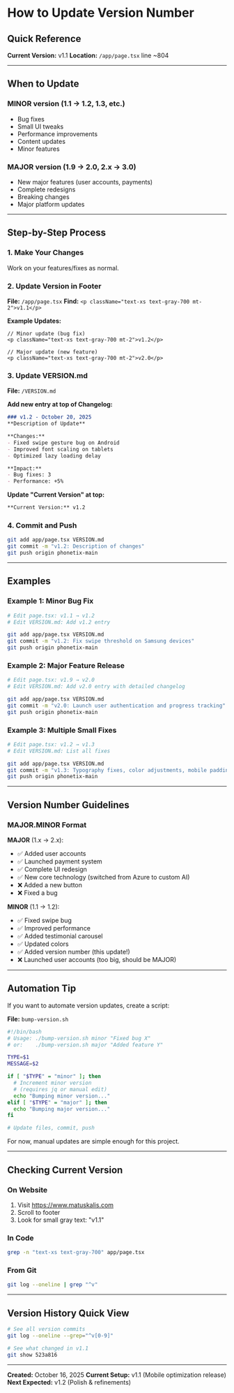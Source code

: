 # How to Update Version Number

## Quick Reference

**Current Version:** v1.1
**Location:** `/app/page.tsx` line ~804

---

## When to Update

### MINOR version (1.1 → 1.2, 1.3, etc.)
- Bug fixes
- Small UI tweaks
- Performance improvements
- Content updates
- Minor features

### MAJOR version (1.9 → 2.0, 2.x → 3.0)
- New major features (user accounts, payments)
- Complete redesigns
- Breaking changes
- Major platform updates

---

## Step-by-Step Process

### 1. Make Your Changes
Work on your features/fixes as normal.

### 2. Update Version in Footer
**File:** `/app/page.tsx`
**Find:** `<p className="text-xs text-gray-700 mt-2">v1.1</p>`

**Example Updates:**
```tsx
// Minor update (bug fix)
<p className="text-xs text-gray-700 mt-2">v1.2</p>

// Major update (new feature)
<p className="text-xs text-gray-700 mt-2">v2.0</p>
```

### 3. Update VERSION.md
**File:** `/VERSION.md`

**Add new entry at top of Changelog:**
```markdown
### v1.2 - October 20, 2025
**Description of Update**

**Changes:**
- Fixed swipe gesture bug on Android
- Improved font scaling on tablets
- Optimized lazy loading delay

**Impact:**
- Bug fixes: 3
- Performance: +5%
```

**Update "Current Version" at top:**
```markdown
**Current Version:** v1.2
```

### 4. Commit and Push
```bash
git add app/page.tsx VERSION.md
git commit -m "v1.2: Description of changes"
git push origin phonetix-main
```

---

## Examples

### Example 1: Minor Bug Fix
```bash
# Edit page.tsx: v1.1 → v1.2
# Edit VERSION.md: Add v1.2 entry

git add app/page.tsx VERSION.md
git commit -m "v1.2: Fix swipe threshold on Samsung devices"
git push origin phonetix-main
```

### Example 2: Major Feature Release
```bash
# Edit page.tsx: v1.9 → v2.0
# Edit VERSION.md: Add v2.0 entry with detailed changelog

git add app/page.tsx VERSION.md
git commit -m "v2.0: Launch user authentication and progress tracking"
git push origin phonetix-main
```

### Example 3: Multiple Small Fixes
```bash
# Edit page.tsx: v1.2 → v1.3
# Edit VERSION.md: List all fixes

git add app/page.tsx VERSION.md
git commit -m "v1.3: Typography fixes, color adjustments, mobile padding"
git push origin phonetix-main
```

---

## Version Number Guidelines

### MAJOR.MINOR Format

**MAJOR** (1.x → 2.x):
- ✅ Added user accounts
- ✅ Launched payment system
- ✅ Complete UI redesign
- ✅ New core technology (switched from Azure to custom AI)
- ❌ Added a new button
- ❌ Fixed a bug

**MINOR** (1.1 → 1.2):
- ✅ Fixed swipe bug
- ✅ Improved performance
- ✅ Added testimonial carousel
- ✅ Updated colors
- ✅ Added version number (this update!)
- ❌ Launched user accounts (too big, should be MAJOR)

---

## Automation Tip

If you want to automate version updates, create a script:

**File:** `bump-version.sh`
```bash
#!/bin/bash
# Usage: ./bump-version.sh minor "Fixed bug X"
# or:    ./bump-version.sh major "Added feature Y"

TYPE=$1
MESSAGE=$2

if [ "$TYPE" = "minor" ]; then
  # Increment minor version
  # (requires jq or manual edit)
  echo "Bumping minor version..."
elif [ "$TYPE" = "major" ]; then
  echo "Bumping major version..."
fi

# Update files, commit, push
```

For now, manual updates are simple enough for this project.

---

## Checking Current Version

### On Website
1. Visit https://www.matuskalis.com
2. Scroll to footer
3. Look for small gray text: "v1.1"

### In Code
```bash
grep -n "text-xs text-gray-700" app/page.tsx
```

### From Git
```bash
git log --oneline | grep "^v"
```

---

## Version History Quick View

```bash
# See all version commits
git log --oneline --grep="^v[0-9]"

# See what changed in v1.1
git show 523a816
```

---

**Created:** October 16, 2025
**Current Setup:** v1.1 (Mobile optimization release)
**Next Expected:** v1.2 (Polish & refinements)
